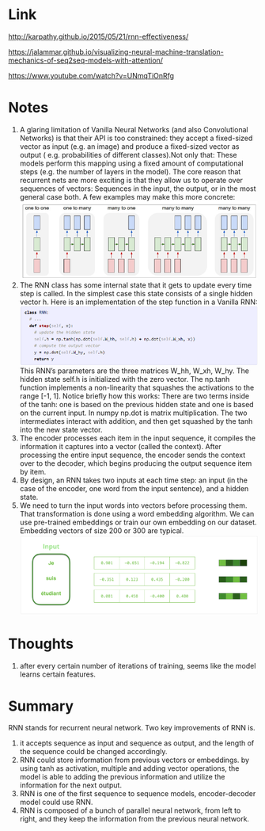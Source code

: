 Link
===============
<p>

http://karpathy.github.io/2015/05/21/rnn-effectiveness/

https://jalammar.github.io/visualizing-neural-machine-translation-mechanics-of-seq2seq-models-with-attention/

https://www.youtube.com/watch?v=UNmqTiOnRfg

</p>


Notes
===============

1. A glaring limitation of Vanilla Neural Networks (and also Convolutional Networks) is that their API is too
   constrained: they accept a fixed-sized vector as input (e.g. an image) and produce a fixed-sized vector as output (
   e.g. probabilities of different classes).Not only that:
   These models perform this mapping using a fixed amount of computational steps (e.g. the number of layers in the
   model). The core reason that recurrent nets are more exciting is that they allow us to operate over sequences of
   vectors: Sequences in the input, the output, or in the most general case both. A few examples may make this more
   concrete:
   ![img.png](img.png)
2. The RNN class has some internal state that it gets to update every time step is called. In the simplest case this
   state consists of a single hidden vector h. Here is an implementation of the step function in a Vanilla RNN:
   ![img.png](img_1.png)
   This RNN’s parameters are the three matrices W_hh, W_xh, W_hy. The hidden state self.h is initialized with the zero
   vector. The np.tanh function implements a non-linearity that squashes the activations to the range [-1, 1]. Notice
   briefly how this works: There are two terms inside of the tanh: one is based on the previous hidden state and one is
   based on the current input. In numpy np.dot is matrix multiplication. The two intermediates interact with addition,
   and then get squashed by the tanh into the new state vector.
3. The encoder processes each item in the input sequence, it compiles the information it captures into a vector (called
   the context). After processing the entire input sequence, the encoder sends the context over to the decoder, which
   begins producing the output sequence item by item.
4. By design, an RNN takes two inputs at each time step: an input (in the case of the encoder, one word from the input
   sentence), and a hidden state.
5. We need to turn the input words into vectors before processing them. That transformation is done using a word
   embedding algorithm. We can use pre-trained embeddings or train our own embedding on our dataset. Embedding vectors
   of size 200 or 300 are typical.
   ![img_2.png](img_2.png)

Thoughts
===============

1. after every certain number of iterations of training, seems like the model learns certain features.

Summary
===============
RNN stands for recurrent neural network. Two key improvements of RNN is.

1. it accepts sequence as input and sequence as output, and the length of the sequence could be changed accordingly.
2. RNN could store information from previous vectors or embeddings. by using tanh as activation, multiple and adding
   vector operations, the model is able to adding the previous information and utilize the information for the next
   output.
3. RNN is one of the first sequence to sequence models, encoder-decoder model could use RNN.
4. RNN is composed of a bunch of parallel neural network, from left to right, and they keep the information from the
   previous neural network. 